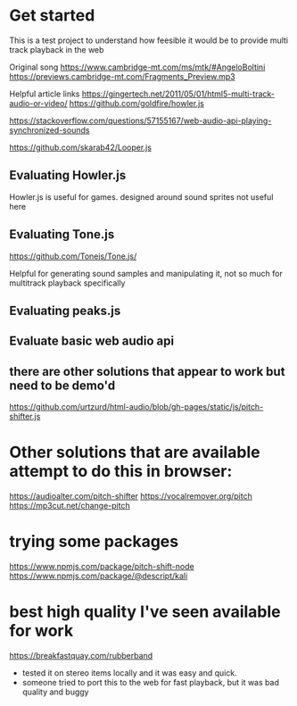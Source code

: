 # Get started

This is a test project to understand how feesible it would be to provide multi track playback in the web

Original song
https://www.cambridge-mt.com/ms/mtk/#AngeloBoltini
https://previews.cambridge-mt.com/Fragments_Preview.mp3

Helpful article links
https://gingertech.net/2011/05/01/html5-multi-track-audio-or-video/
https://github.com/goldfire/howler.js

https://stackoverflow.com/questions/57155167/web-audio-api-playing-synchronized-sounds

https://github.com/skarab42/Looper.js

## Evaluating Howler.js

Howler.js is useful for games. designed around sound sprites
not useful here

## Evaluating Tone.js

https://github.com/Tonejs/Tone.js/

Helpful for generating sound samples and manipulating it, not so much for multitrack playback specifically

## Evaluating peaks.js

## Evaluate basic web audio api

## there are other solutions that appear to work but need to be demo'd

https://github.com/urtzurd/html-audio/blob/gh-pages/static/js/pitch-shifter.js

# Other solutions that are available attempt to do this in browser:

https://audioalter.com/pitch-shifter
https://vocalremover.org/pitch
https://mp3cut.net/change-pitch

# trying some packages

https://www.npmjs.com/package/pitch-shift-node
https://www.npmjs.com/package/@descript/kali

# best high quality I've seen available for work

https://breakfastquay.com/rubberband

- tested it on stereo items locally and it was easy and quick.
- someone tried to port this to the web for fast playback, but it was bad quality and buggy
